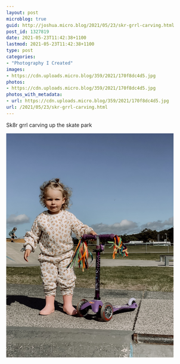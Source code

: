 ```yaml
---
layout: post
microblog: true
guid: http://joshua.micro.blog/2021/05/23/skr-grrl-carving.html
post_id: 1327819
date: 2021-05-23T11:42:38+1100
lastmod: 2021-05-23T11:42:38+1100
type: post
categories:
- "Photography I Created"
images:
- https://cdn.uploads.micro.blog/359/2021/170f8dc4d5.jpg
photos:
- https://cdn.uploads.micro.blog/359/2021/170f8dc4d5.jpg
photos_with_metadata:
- url: https://cdn.uploads.micro.blog/359/2021/170f8dc4d5.jpg
url: /2021/05/23/skr-grrl-carving.html
---
```

Sk8r grrl carving up the skate park

<img src="uploads/2021/170f8dc4d5.jpg" width="449" height="600" alt="" />
